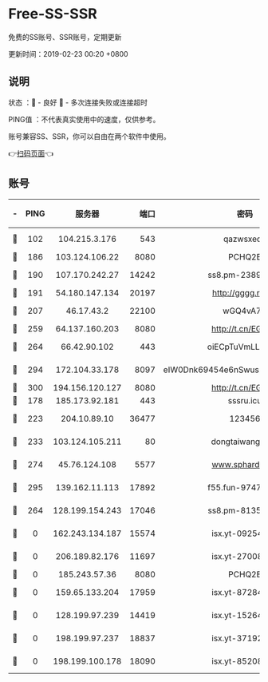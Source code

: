 # Free-SS-SSR

免费的SS账号、SSR账号，定期更新

更新时间：2019-02-23 00:20 +0800

## 说明

状态     ：🙂 - 良好 🙁 - 多次连接失败或连接超时

PING值   ：不代表真实使用中的速度，仅供参考。

账号兼容SS、SSR，你可以自由在两个软件中使用。

👉[扫码页面](https://liesauer.github.io/free-ss-ssr.github.io/)👈

## 账号

|-|PING|服务器|端口|密码|加密方式|区域|
|:----:|:----:|:-----:|-----:|:----:|:----:|:----:|
|🙂|102|104.215.3.176|543|qazwsxedc|aes-256-gcm|JP|
|🙂|186|103.124.106.22|8080|PCHQ2E|rc4-md5|US|
|🙂|190|107.170.242.27|14242|ss8.pm-23899495|aes-256-cfb|US|
|🙂|191|54.180.147.134|20197|http://gggg.rocks|chacha20|KR|
|🙂|207|46.17.43.2|22100|wGQ4vA7D|aes-256-gcm|RU|
|🙂|259|64.137.160.203|8080|http://t.cn/EGJIyrl|rc4-md5|CA|
|🙂|264|66.42.90.102|443|oiECpTuVmLLxk4Ts|aes-256-cfb|US|
|🙂|294|172.104.33.178|8097|eIW0Dnk69454e6nSwuspv9DmS201tQ0D|aes-256-cfb|SG|
|🙂|300|194.156.120.127|8080|http://t.cn/EGJIyrl|rc4-md5|RU|
|🙂|178|185.173.92.181|443|sssru.icu|rc4-md5|RU|
|🙂|223|204.10.89.10|36477|123456|aes-256-cfb|US|
|🙂|233|103.124.105.211|80|dongtaiwang.com|aes-256-cfb|US|
|🙂|274|45.76.124.108|5577|www.sphard.com|aes-256-cfb|AU|
|🙂|295|139.162.11.113|17892|f55.fun-97471497|aes-256-cfb|SG|
|🙁|264|128.199.154.243|17046|ss8.pm-81354782|aes-256-cfb|SG|
|🙁|0|162.243.134.187|15574|isx.yt-09254887|aes-256-cfb|US|
|🙁|0|206.189.82.176|11697|isx.yt-27008665|aes-256-cfb|SG|
|🙁|0|185.243.57.36|8080|PCHQ2E|rc4-md5|US|
|🙁|0|159.65.133.204|17959|isx.yt-87284897|aes-256-cfb|SG|
|🙁|0|128.199.97.239|14419|isx.yt-15264430|aes-256-cfb|SG|
|🙁|0|198.199.97.237|18837|isx.yt-37192163|aes-256-cfb|US|
|🙁|0|198.199.100.178|18090|isx.yt-85208704|aes-256-cfb|US|
